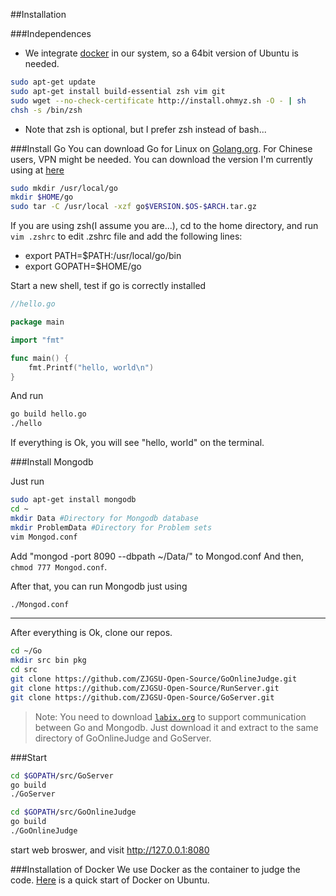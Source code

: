 ##Installation

###Independences
+ We integrate [docker](http://www.docker.com) in our system, so a 64bit version of Ubuntu is needed.

```bash
sudo apt-get update
sudo apt-get install build-essential zsh vim git
sudo wget --no-check-certificate http://install.ohmyz.sh -O - | sh
chsh -s /bin/zsh
```
+ Note that zsh is optional, but I prefer zsh instead of bash...

###Install Go
You can download Go for Linux on [Golang.org](http://golang.org/dl/). For Chinese users, VPN might be needed. You can download the version I'm currently using at [here](http://pan.baidu.com/s/1jGfyO2y)

```bash
sudo mkdir /usr/local/go
mkdir $HOME/go
sudo tar -C /usr/local -xzf go$VERSION.$OS-$ARCH.tar.gz
```

If you are using zsh(I assume you are...), cd to the home directory, and run `vim .zshrc` to edit .zshrc file and add the following lines:

+ export PATH=$PATH:/usr/local/go/bin
+ export GOPATH=$HOME/go

Start a new shell, test if go is correctly installed

```Go
//hello.go

package main

import "fmt"

func main() {
    fmt.Printf("hello, world\n")
}
```

And run
```bash
go build hello.go
./hello
```
If everything is Ok, you will see "hello, world" on the terminal.

###Install Mongodb

Just run
```bash
sudo apt-get install mongodb
cd ~
mkdir Data #Directory for Mongodb database
mkdir ProblemData #Directory for Problem sets 
vim Mongod.conf
```
Add "mongod -port 8090 --dbpath ~/Data/" to Mongod.conf
And then, `chmod 777 Mongod.conf`. 

After that, you can run Mongodb just using

```bash
./Mongod.conf
```
------

After everything is Ok, clone our repos.

```bash
cd ~/Go
mkdir src bin pkg
cd src
git clone https://github.com/ZJGSU-Open-Source/GoOnlineJudge.git
git clone https://github.com/ZJGSU-Open-Source/RunServer.git
git clone https://github.com/ZJGSU-Open-Source/GoServer.git
```

> Note: You need to download [`labix.org`](http://pan.baidu.com/s/1dDf9dID) to support communication between Go and Mongodb.
Just download it and extract to the same directory of GoOnlineJudge and GoServer.

###Start

```bash
cd $GOPATH/src/GoServer
go build
./GoServer

cd $GOPATH/src/GoOnlineJudge
go build 
./GoOnlineJudge
```

start web broswer, and visit http://127.0.0.1:8080

###Installation of Docker
We use Docker as the container to judge the code. [Here](./Docker.md) is a quick start of Docker on Ubuntu.
